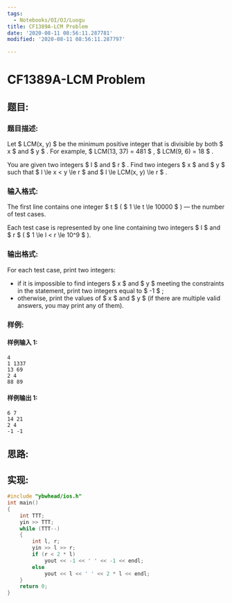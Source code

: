 ```yaml
---
tags:
  - Notebooks/OI/OJ/Luogu
title: CF1389A-LCM Problem
date: '2020-08-11 08:56:11.287781'
modified: '2020-08-11 08:56:11.287797'

---
```


# CF1389A-LCM Problem

## 题目:

### 题目描述:

Let $ LCM(x, y) $ be the minimum positive integer that is divisible by both $ x $ and $ y $ . For example, $ LCM(13, 37)       = 481 $ , $ LCM(9, 6) = 18 $ .

You are given two integers $ l $ and $ r $ . Find two integers $ x $ and $ y $ such that $ l \le x < y \le r $ and $ l       \le LCM(x, y) \le r $ .

### 输入格式:

The first line contains one integer $ t $ ( $ 1 \le t \le       10000 $ ) — the number of test cases.

Each test case is represented by one line containing two integers $ l $ and $ r $ ( $ 1 \le l < r \le 10^9 $ ).

### 输出格式:

For each test case, print two integers:

- if it is impossible to find integers $ x $ and $ y $ meeting the constraints in the statement, print two integers equal to $ -1 $ ;
- otherwise, print the values of $ x $ and $ y $ (if there are multiple valid answers, you may print any of them).

### 样例:

#### 样例输入 1:

```
4
1 1337
13 69
2 4
88 89
```

#### 样例输出 1:

```
6 7
14 21
2 4
-1 -1
```

## 思路:

## 实现:

```cpp
#include "ybwhead/ios.h"
int main()
{
    int TTT;
    yin >> TTT;
    while (TTT--)
    {
        int l, r;
        yin >> l >> r;
        if (r < 2 * l)
            yout << -1 << ' ' << -1 << endl;
        else
            yout << l << ' ' << 2 * l << endl;
    }
    return 0;
}

```
